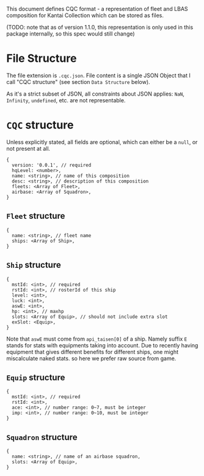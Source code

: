 This document defines CQC format - a representation of fleet and LBAS composition for Kantai Collection
which can be stored as files.

(TODO: note that as of version 1.1.0, this representation is only used
in this package internally, so this spec would still change)

# File Structure

The file extension is `.cqc.json`. File content is a single JSON Object that I call "CQC structure"
(see section `Data Structure` below).

As it's a strict subset of JSON, all constraints about JSON applies: `NaN`, `Infinity`, `undefined`, etc. are not representable.

# `CQC` structure

Unless explicitly stated, all fields are optional, which can either be a `null`, or not present at all.

```
{
  version: '0.0.1', // required
  hqLevel: <number>,
  name: <string>, // name of this composition
  desc: <string>, // description of this composition
  fleets: <Array of Fleet>,
  airbase: <Array of Squadron>,
}
```

## `Fleet` structure

```
{
  name: <string>, // fleet name
  ships: <Array of Ship>,
}
```

## `Ship` structure

```
{
  mstId: <int>, // required
  rstId: <int>, // rosterId of this ship
  level: <int>,
  luck: <int>,
  aswE: <int>,
  hp: <int>, // maxhp
  slots: <Array of Equip>, // should not include extra slot
  exSlot: <Equip>,
}
```

Note that `aswE` must come from `api_taisen[0]` of a ship.
Namely suffix `E` stands for stats with equipments taking into account.
Due to recently having equipment that gives different benefits for different ships,
one might miscalculate naked stats. so here we prefer raw source from game.

## `Equip` structure

```
{
  mstId: <int>, // required
  rstId: <int>,
  ace: <int>, // number range: 0~7, must be integer
  imp: <int>, // number range: 0~10, must be integer
}
```

## `Squadron` structure

```
{
  name: <string>, // name of an airbase squadron,
  slots: <Array of Equip>,
}
```
